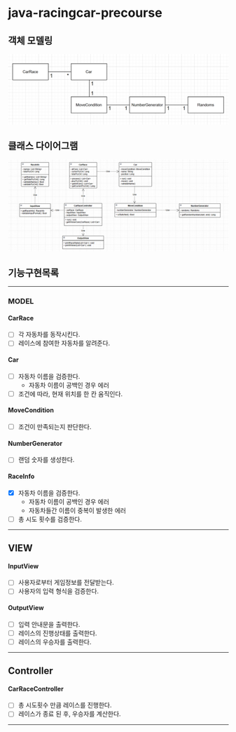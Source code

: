 # java-racingcar-precourse

## 객체 모델링
![img.png](images/model.png)
## 클래스 다이어그램
![img.png](images/class_diagram.png)

## 기능구현목록

---
### MODEL
#### CarRace
- [ ] 각 자동차를 동작시킨다.
- [ ] 레이스에 참여한 자동차를 알려준다.
#### Car
- [ ] 자동차 이름을 검증한다.
  - 자동차 이름이 공백인 경우 에러
- [ ] 조건에 따라, 현재 위치를 한 칸 움직인다.
#### MoveCondition
- [ ] 조건이 만족되는지 판단한다.
#### NumberGenerator
- [ ] 랜덤 숫자를 생성한다.
#### RaceInfo
- [x] 자동차 이름을 검증한다.
  - 자동차 이름이 공백인 경우 에러
  - 자동차들간 이름이 중복이 발생한 에러
- [ ] 총 시도 횟수를 검증한다.

---
## VIEW
#### InputView
- [ ] 사용자로부터 게임정보를 전달받는다.
- [ ] 사용자의 입력 형식을 검증한다.

#### OutputView
- [ ] 입력 안내문을 출력한다.
- [ ] 레이스의 진행상태를 출력한다.
- [ ] 레이스의 우승자를 출력한다.

---
##  Controller
#### CarRaceController
-  [ ] 총 시도횟수 만큼 레이스를 진행한다.
-  [ ] 레이스가 종료 된 후, 우승자를 계산한다. 
---